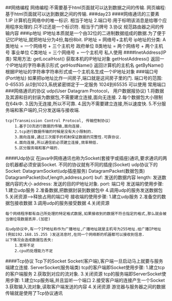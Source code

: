 ##网络编程
	网络编程:不需要基于html页面就可以达到数据之间的传输.
	网页编程:基于html页面就可以达到数据之间的传输.
###day23
####网络通讯的三要素
	1.IP 计算机在网络中的唯一标识.   相当于地址 
	2.端口号:用于标明该消息是给哪个应用程序处理的.只不过还是一个标识符. 相当于门牌号
	3.协议 规范路由器之间的传输内容
###ip地址
	IP地址本质就是一个由32位的二进制数据组成的数据.为了便于记忆IP地址,就把地址分为4份,每份8bit. 
	IP地址 = 网络号+主机号
	ip地址的分类:
		A类地址 = 一个网络号 + 三个主机号 政府单位
		B类地址 = 两个网络号 + 两个主机号 事业单位
		C类地址 = 三个网络号 + 一个主机号 私人使用
####InetAddress(IP类)
	常用方法:
		getLocalHost() 获取本机的IP地址对象
		getHostAddress() 返回一个IP地址的字符串表示形式
		getHostName() 返回计算机的主机名
		getByName() 根据IP地址的字符串字符串形式或一个主机名生成一个IP地址对象
###端口号(Port地址)
	如果把ip地址比作一间房子,端口就是这间房子里的门.
	端口号的范围: 0-65535
		从0到1023,系统紧密绑定于一定服务
		1024到65535 可以使用
	常用端口
###网络通讯的协议
	udp(User Datagram Protocol， 用户数据报协议)
		1.将数据及其源和目的封装为数据包,不需要建立连接,面向无连接.
		2.每个数据包大小限制在64k中.
		3.因为无连接,所以不可靠.
		4.因为不需要建立连接,所以速度快.
		5.不分服务端和客户端的,只分发送端与接收端.

	tcp(Transmission Control Protocol, 传输控制协议）
		1.基于IO流进行数据的传输,面向连接.
		2.tcp进行数据传输的时候是没有大小限制的.
		3.面向连接,通过三次握手的机制保证数据的完整性.可靠协议.
		4.面向连接,所以通信前必须建立连接,效率稍低.
		5.区分服务端和客户端的.
		
####Udp协议
	在java中网络通讯也称为Socket(套接字或插座)通讯,要求通讯的两台机器都必须安装Socket.
	不同的协议就有不同的插座(Socket)
	udp协议下的Socket:
		DatagramSocket(udp插座服务)
		DatagramPacket(数据包类)
			DatagramPacket(buf,length,address,port)
				buf: 发送的数据内容
				length: 发送数据内容的大小
				address: 发送的目的IP地址对象.
				port: 端口号 
	发送端的使用步骤:
		1.建立udp服务
        2.准备数据,把数据封装到数据包中
		4.调用udp的服务发送数据包
        5.关闭资源-->释放占用的端口号
	接收端的使用步骤:
		1.建立udp服务
		2.准备空的数据包接收数据
		3.调用udp的服务接受数据
		4.关闭资源
		
	每个网络程序都有自己所处理的特定格式数据,如果接收到的数据不符合指定的格式,那么就会被当做垃圾数据丢弃.(加密)
	
	在udp协议中,有一个IP地址称作为广播地址,广播地址就是主机号为255地址.给广播IP地址(例如192.168.15.255 )发送消息时,在同一个网络断的机器都可以接收到信息.
	以下情况会造成数据包丢失:
		1.宽带不足
		2.cpu的处理能力不足
####Tcp协议
	Tcp下的Socket
		Socket(客户端),客户端一旦启动马上就要与服务端建立连接.
		ServerSocket(服务端类)
	tcp的客户端即Socket使用步骤:
		1.建立tcp的客户端服务
		2.获取到对应的流对象.
		3.关闭资源
	tcp的服务端即ServerSocket使用步骤:
		1.建立tcp服务端,并且监听一个端口
        2.接受客户端的连接产生一个Socket
        3.获取输入流对象,读取客户端发送的内容
        4.关闭资源
	游览器与服务器之间的数据传输就是使用了Tcp协议通讯
	
		
		
